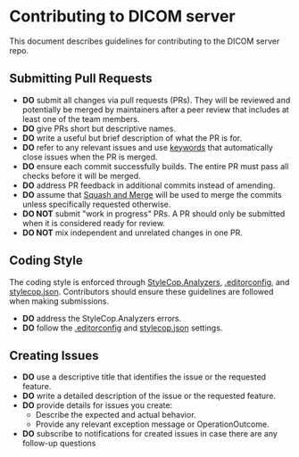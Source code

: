 # Contributing to DICOM server

This document describes guidelines for contributing to the DICOM server repo.

## Submitting Pull Requests

- **DO** submit all changes via pull requests (PRs). They will be reviewed and potentially be merged by maintainers after a peer review that includes at least one of the team members.
- **DO** give PRs short but descriptive names.
- **DO** write a useful but brief description of what the PR is for.
- **DO** refer to any relevant issues and use [keywords](https://help.github.com/articles/closing-issues-using-keywords/) that automatically close issues when the PR is merged.
- **DO** ensure each commit successfully builds. The entire PR must pass all checks before it will be merged.
- **DO** address PR feedback in additional commits instead of amending.
- **DO** assume that [Squash and Merge](https://blog.github.com/2016-04-01-squash-your-commits/) will be used to merge the commits unless specifically requested otherwise.
- **DO NOT** submit "work in progress" PRs. A PR should only be submitted when it is considered ready for review.
- **DO NOT** mix independent and unrelated changes in one PR.

## Coding Style

The coding style is enforced through [StyleCop.Analyzers](https://github.com/DotNetAnalyzers/StyleCopAnalyzers), [.editorconfig](.editorconfig), and [stylecop.json](stylecop.json). Contributors should ensure these guidelines are followed when making submissions.

- **DO** address the StyleCop.Analyzers errors.
- **DO** follow the [.editorconfig](.editorconfig) and [stylecop.json](stylecop.json) settings.

## Creating Issues

- **DO** use a descriptive title that identifies the issue or the requested feature.
- **DO** write a detailed description of the issue or the requested feature.
- **DO** provide details for issues you create:
  - Describe the expected and actual behavior.
  - Provide any relevant exception message or OperationOutcome.
- **DO** subscribe to notifications for created issues in case there are any follow-up questions





